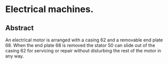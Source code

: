 # Electrical machines.

## Abstract
An electrical motor is arranged with a casing 62 and a removable end plate 68. When the end plate 68 is removed the stator 50 can slide out of the casing 62 for servicing or repair without disturbing the rest of the motor in any way.